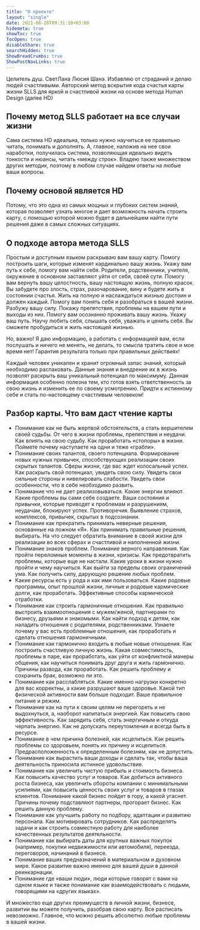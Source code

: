 ```yaml
---
title: "О проекте"
layout: "single"
date: 2021-06-26T09:31:18+03:00
hidemeta: true
showToc: true
TocOpen: true
disableShare: true
searchHidden: true
ShowBreadCrumbs: true
ShowPostNavLinks: true
---
```



Целитель душ. СветЛана Люсия Шанэ. Избавляю от страданий и делаю людей счастливыми. Авторский метод вскрытия кода счастья карты жизни SLLS для яркой и счастливой жизни на основе метода Human Design (далее HD)

## Почему метод SLLS работает на все случаи жизни

Сама система HD идеальна, только нужно научиться ее правильно читать, понимать и дополнять. А, главное, наложив на нее свои наработки, получилась система, позволяющая идеально видеть тонкости и нюансы, читать «между строк». Владею также множеством других методик, поэтому в любом случае найдем ответы на любые ваши вопросы.

## Почему основой является HD

Потому, что это одна из самых мощных и глубоких систем знаний, которая позволяет узнать многое и дает возможность начать строить карту, с помощью которой можно будет в дальнейшем найти пути решения даже в самых сложных ситуациях.

## О подходе автора метода SLLS

Простым и доступным языком раскрываю вам вашу карту. Помогу построить шаги, которые изменят кардинально вашу жизнь. Укажу вам путь к себе, помогу вам найти себя. Родители, родственники, учителя, окружение в основном заставляют уйти от себя, своей сути. Помогу вам вернуть вашу целостность, вашу настоящую жизнь, полную красок. Вы забудете про злость, страх, разочарование, вину и будете жить в состоянии счастья. Жить на полную и наслаждаться жизнью достоин и должен каждый. Помогу вам понять себя и разобраться в вашей жизни. Разбужу вашу силу. Покажу препятствия, проблемы на вашем пути и выходы из них. Помогу вам осознанно проживать вашу жизнь. Укажу ваш путь. Научу любить себя, слышать себя, уважать и ценить себя. Вы сможете пробудиться и жить настоящей жизнью.

Но, важно! Я даю информацию, а работать с информацией вам, если послушать и ничего не менять, не делать, то смысла тратить свое и мое время нет! Гарантия результата только при правильных действиях!

Каждый человек уникален и хранит огромный запас знаний, который необходимо распаковать. Данные знания и внедрение их в жизнь позволят раскрыть ваш уникальный потенциал по максимуму. Данная информация особенно полезна тем, кто готов взять ответственность за свою жизнь и изменить ее по своему усмотрению. Придти к истинному себе и стать по-настоящему счастливым человеком!

## Разбор карты. Что вам даст чтение карты

- Понимание как не быть жертвой обстоятельств, а стать вершителем своей судьбы. От чего в жизни проблемы, препятствия и неудачи. Как влиять на свою судьбу. Как проработать «стопоры» в жизни. Поймете почему наступаете на одни и теже «грабли».
- Понимание своих талантов, своего потенциала. Формирование новых нужных привычек, способствующих реализации своих скрытых талантов. Сферы жизни, где вас ждет колосальный успех. Как раскрыть свой потенциал, увидеть свою силу. Увидеть свои сильные стороны и нивелировать слабости. Увидеть свои особенности, что в себе необходимо развить.
- Понимание что не дает реализовываться. Какие энергии влияют. Какие проблемы вы сами себе создаете. Ваши состояния и привычки, которые приводят к проблемам и разрушениям, неудачам, блокируют успех. Противоречия. Выявление страхов, комплексов, привычек, скрытых в подсознании.
- Понимание как прекратить принимать неверные решения, основанные на ложном «Я». Как принимать правильные решения, выбирать. На что следует обратить внимание в своей жизни для реализации во всех сферах и счастливой и наполненной жизни.
- Понимание знаков проблем. Понимание верного направления. Как пройти переломные моменты в жизни, кризисы. Как предотвратить проблемы, которые еще не настали. Какие уроки в жизни нужно пройти и чему научиться. Как выйти за пределы своих ограничений ума. Как получить силу, дарующую решение любых проблем.
- Какие ресурсы есть у рода и как ими пользоваться. Какие родовые программы, опыт прошлой жизни, личные и родовые кармические долги, как проработать. Эффективные способы кармической отработки.
- Понимание как строить гармоничные отношения. Как правильно выстроить взаимоотношения с мужем/женой, партнерами по бизнесу, друзьями и знакомыми. Как найти подход к детям, как наладить отношения с родителями, родственниками. Узнаете почему у вас есть проблемные отношения, как проработать и сделать отношения гармоничными.
- Понимание как гармонично входить в любые новые отношения. Как построить счастливую личную жизнь. Какая совместимость, проблемы в паре, как проработать, как уйти от конфликтной манеры общения, как научиться понимать друг друга и жить гармонично. Причины развода, как проработать. Как решить проблему и сохранить брак, возможно ли это.
- Понимание как расслабляться. Какие именно нагрузки конкретно для вас корректны, а какие разрушают ваше здоровье. Какой тип физической активности вам больше подходит. Ваше правильное питание и режим.
- Понимание как на пути к своим целям не перегореть и не выдохнуться, а, наоборот напитаться энергией. Как повысить свою эффективность. Как зарядить себя, стать энергичным и откуда черпать энергию. Как не допускать переутомления и всегда быть в ресурсе.
- Понимание в чем причина болезней, как исцелиться. Как решить проблемы со здоровьем, понять их причину и исцелиться. Предрасположенность к определенным болезням, как не допустить.
- Понимание как вырастить ваши доходы и сделать так, чтобы ваша деятельность приносила истинное удовольствие.
- Понимание как увеличить чистую прибыль и стоимость бизнеса. Как повысить качество услуг и товаров. Как добиться активного роста бизнеса, как увеличить обороты компании с минимальными усилиями, как повысить ценность своих услуг и товаров в глазах клиентов. Понимание какой бизнес пойдет в гору, а какой угаснет. Причины почему подставляют партнеры, прогорает бизнес. Как решить данную проблему.
- Понимание как улучшить работу по подбору, адаптации и развитию персонала. Как мотивировать сотрудников. Как распределять задачи и как строить совместную работу для наиболее качественных результатов деятельности.
- Понимание как выбирать даты для крупных важных покупок (например, покупки недвижимости или автомобиля), переезда, переговоров, начинаний в бизнесе.
- Понимание ваших предназначений в материальном и духовном мире. Какое развитие важно именно для вашей души в данной реинкарнации.
- Понимание где «ваши люди», люди которые говорят с вами на одном языке и также понимание как взаимодействовать с людьми, говорящими на «других языках».

И множество еще других преимуществ в личной жизни, бизнесе, развитии вы можете получить, разобрав свою карту. Все расписать невозможно. Главное, что можно решить абсолютно любые проблемы в вашей жизни.
